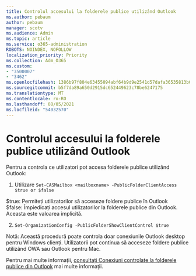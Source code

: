 ```yaml
---
title: Controlul accesului la folderele publice utilizând Outlook
ms.author: pebaum
author: pebaum
manager: scotv
ms.audience: Admin
ms.topic: article
ms.service: o365-administration
ROBOTS: NOINDEX, NOFOLLOW
localization_priority: Priority
ms.collection: Adm_O365
ms.custom:
- "3500007"
- "3462"
ms.openlocfilehash: 1386b97f804e63455094abf64b9d9e2541d57dafa36535813b0d7689e0ce2966
ms.sourcegitcommit: b5f7da89a650d2915dc652449623c78be6247175
ms.translationtype: MT
ms.contentlocale: ro-RO
ms.lasthandoff: 08/05/2021
ms.locfileid: "54032570"
---
```

# <a name="control-access-to-public-folders-using-outlook"></a>Controlul accesului la folderele publice utilizând Outlook

Pentru a controla ce utilizatori pot accesa folderele publice utilizând Outlook:

1. Utilizare `Set-CASMailbox <mailboxname> -PublicFolderClientAccess $true or $false`

$true: Permiteți utilizatorilor să acceseze foldere publice în Outlook  
$false: Împiedicați accesul utilizatorilor la folderele publice din Outlook. Aceasta este valoarea implicită.  

2. `Set-OrganizationConfig -PublicFolderShowClientControl $true`

Notă: Această procedură poate controla doar conexiunile Outlook desktop pentru Windows clienți. Utilizatorii pot continua să acceseze foldere publice utilizând OWA sau Outlook pentru Mac.

Pentru mai multe informații, [consultați Conexiuni controlate la folderele publice din Outlook](https://aka.ms/controlpf) mai multe informații.
